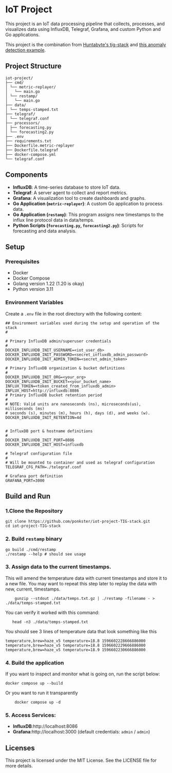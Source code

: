 # IoT Project

This project is an IoT data processing pipeline that collects, processes, and visualizes data using InfluxDB, Telegraf, Grafana, and custom Python and Go applications.

This project is the combination from [Huntabyte's tig-stack](https://github.com/huntabyte/tig-stack) and [this anomaly detection example](https://github.com/InfluxCommunity/tg-brew-anomaly).

## Project Structure
```
iot-project/
├── cmd/
│ └── metric-replayer/
│   └── main.go
│ └── restamp/
│   └── main.go
├── data/
│ └── temps-stamped.txt
├── telegraf/
│ └── telegraf.conf
├── processors/
│ ├── forecasting.py
│ └── forecasting2.py
├── .env
├── requirements.txt
├── Dockerfile.metric-replayer
├── Dockerfile.telegraf
├── docker-compose.yml
└── telegraf.conf
```

## Components

- **InfluxDB**: A time-series database to store IoT data.
- **Telegraf**: A server agent to collect and report metrics.
- **Grafana**: A visualization tool to create dashboards and graphs.
- **Go Application (`metric-replayer`)**: A custom Go application to process data.
- **Go Application (`restamp`)**: This program assigns new timestamps to the influx line protocol data in data/temps.
- **Python Scripts (`forecasting.py`, `forecasting2.py`)**: Scripts for forecasting and data analysis.

## Setup

### Prerequisites

- Docker
- Docker Compose
- Golang version 1.22 (1.20 is okay)
- Python version 3.11

### Environment Variables

Create a `.env` file in the root directory with the following content:

```env
## Environment variables used during the setup and operation of the stack
#

# Primary InfluxDB admin/superuser credentials
#
DOCKER_INFLUXDB_INIT_USERNAME=<iot_user_db>
DOCKER_INFLUXDB_INIT_PASSWORD=<secret_influxdb_admin_password>
DOCKER_INFLUXDB_INIT_ADMIN_TOKEN=<secret_admin_token>

# Primary InfluxDB organization & bucket definitions
#
DOCKER_INFLUXDB_INIT_ORG=<your_org>
DOCKER_INFLUXDB_INIT_BUCKET=<your_bucket_name>
INFLUX_TOKEN=<token_created_from_influxdb_admin>
INFLUX_HOST=http://influxdb:8086
# Primary InfluxDB bucket retention period
#
# NOTE: Valid units are nanoseconds (ns), microseconds(us), milliseconds (ms)
# seconds (s), minutes (m), hours (h), days (d), and weeks (w).
DOCKER_INFLUXDB_INIT_RETENTION=4d


# InfluxDB port & hostname definitions
#
DOCKER_INFLUXDB_INIT_PORT=8086
DOCKER_INFLUXDB_INIT_HOST=influxdb

# Telegraf configuration file
#
# Will be mounted to container and used as telegraf configuration
TELEGRAF_CFG_PATH=./telegraf.conf

# Grafana port definition
GRAFANA_PORT=3000

```

## Build and Run

### 1.Clone the Repository


```shell
git clone https://github.com/ponkster/iot-project-TIG-stack.git
cd iot-project-TIG-stack
```

### 2. Build `restamp` binary

```shell
go build ./cmd/restamp
./restamp --help # should see usage
```

### 3. Assign data to the current timestamps.

This will amend the temperature data with current timestamps and store it to a new file.
You may want to repeat this step later to replay the data with new, current, timestamps.

```shell
    gunzip --stdout ./data/temps.txt.gz | ./restamp -filename - > ./data/temps-stamped.txt
```

You can verify it worked with this command:
```shell
   head -n3 ./data/temps-stamped.txt
```
You should see 3 lines of temperature data that look something like this

    temperature,brew=haze_v5 temperature=18.8 1596602228666886000
    temperature,brew=haze_v5 temperature=18.8 1596602229666886000
    temperature,brew=haze_v5 temperature=18.9 1596602230666886000

### 4. Build the application

If you want to inspect and monitor what is going on, run the script below:

```shell
docker compose up --build
```

Or you want to run it transparently

```shell
    docker compose up -d
```

### 5. Access Services:

   - **InfluxDB**:http://localhost:8086
   - **Grafana**:http://localhost:3000 (default credentials: `admin` / `admin`)

## Licenses
This project is licensed under the MIT License. See the LICENSE file for more details.
